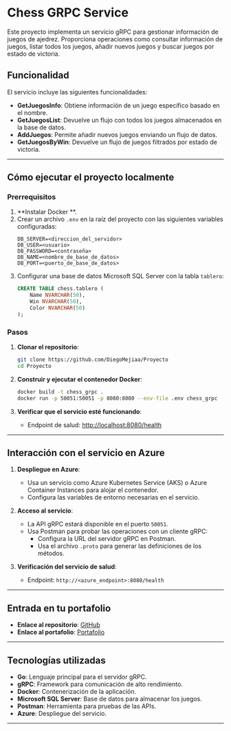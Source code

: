 # Chess GRPC Service

Este proyecto implementa un servicio gRPC para gestionar información de juegos de ajedrez. Proporciona operaciones como consultar información de juegos, listar todos los juegos, añadir nuevos juegos y buscar juegos por estado de victoria.

## Funcionalidad

El servicio incluye las siguientes funcionalidades:

- **GetJuegosInfo**: Obtiene información de un juego específico basado en el nombre.
- **GetJuegosList**: Devuelve un flujo con todos los juegos almacenados en la base de datos.
- **AddJuegos**: Permite añadir nuevos juegos enviando un flujo de datos.
- **GetJuegosByWin**: Devuelve un flujo de juegos filtrados por estado de victoria.

---

## Cómo ejecutar el proyecto localmente

### Prerrequisitos

1. **Instalar Docker **.
2. Crear un archivo `.env` en la raíz del proyecto con las siguientes variables configuradas:
   ```env
   DB_SERVER=<direccion_del_servidor>
   DB_USER=<usuario>
   DB_PASSWORD=<contraseña>
   DB_NAME=<nombre_de_base_de_datos>
   DB_PORT=<puerto_de_base_de_datos>
   ```
3. Configurar una base de datos Microsoft SQL Server con la tabla `tablero`:
   ```sql
   CREATE TABLE chess.tablero (
       Name NVARCHAR(50),
       Win NVARCHAR(50),
       Color NVARCHAR(50)
   );
   ```

### Pasos

1. **Clonar el repositorio**:
   ```bash
   git clone https://github.com/DiegoMejiaa/Proyecto
   cd Proyecto
   ```

2. **Construir y ejecutar el contenedor Docker**:
   ```bash
   docker build -t chess_grpc .
   docker run -p 50051:50051 -p 8080:8080 --env-file .env chess_grpc
   ```

3. **Verificar que el servicio esté funcionando**:
   - Endpoint de salud: [http://localhost:8080/health](http://localhost:8080/health)

---

## Interacción con el servicio en Azure

1. **Despliegue en Azure**:
   - Usa un servicio como Azure Kubernetes Service (AKS) o Azure Container Instances para alojar el contenedor.
   - Configura las variables de entorno necesarias en el servicio.

2. **Acceso al servicio**:
   - La API gRPC estará disponible en el puerto `50051`.
   - Usa Postman para probar las operaciones con un cliente gRPC:
     - Configura la URL del servidor gRPC en Postman.
     - Usa el archivo `.proto` para generar las definiciones de los métodos.

3. **Verificación del servicio de salud**:
   - Endpoint: `http://<azure_endpoint>:8080/health`

---

## Entrada en tu portafolio

- **Enlace al repositorio**: [GitHub](https://github.com/DiegoMejiaa/Proyecto)
- **Enlace al portafolio**: [Portafolio](https://diegomejia.pages.dev)

---

## Tecnologías utilizadas

- **Go**: Lenguaje principal para el servidor gRPC.
- **gRPC**: Framework para comunicación de alto rendimiento.
- **Docker**: Contenerización de la aplicación.
- **Microsoft SQL Server**: Base de datos para almacenar los juegos.
- **Postman**: Herramienta para pruebas de las APIs.
- **Azure**: Despliegue del servicio.

---



